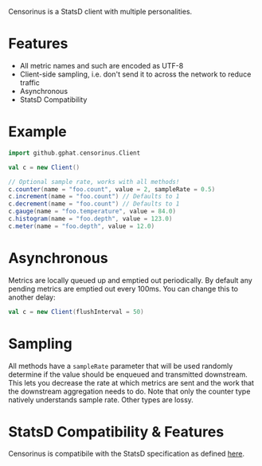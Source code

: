 Censorinus is a StatsD client with multiple personalities.

# Features

* All metric names and such are encoded as UTF-8
* Client-side sampling, i.e. don't send it to across the network to reduce traffic
* Asynchronous
* StatsD Compatibility

# Example

```scala
import github.gphat.censorinus.Client

val c = new Client()

// Optional sample rate, works with all methods!
c.counter(name = "foo.count", value = 2, sampleRate = 0.5)
c.increment(name = "foo.count") // Defaults to 1
c.decrement(name = "foo.count") // Defaults to 1
c.gauge(name = "foo.temperature", value = 84.0)
c.histogram(name = "foo.depth", value = 123.0)
c.meter(name = "foo.depth", value = 12.0)
```

# Asynchronous

Metrics are locally queued up and emptied out periodically. By default any
pending metrics are emptied out every 100ms. You can change this to another
delay:

```scala
val c = new Client(flushInterval = 50)
```

# Sampling

All methods have a `sampleRate` parameter that will be used randomly determine
if the value should be enqueued and transmitted downstream. This lets you
decrease the rate at which metrics are sent and the work that the downstream
aggregation needs to do. Note that only the counter type natively understands
sample rate. Other types are lossy.

# StatsD Compatibility & Features

Censorinus is compatibile with the StatsD specification as defined [here](https://github.com/b/statsd_spec).

